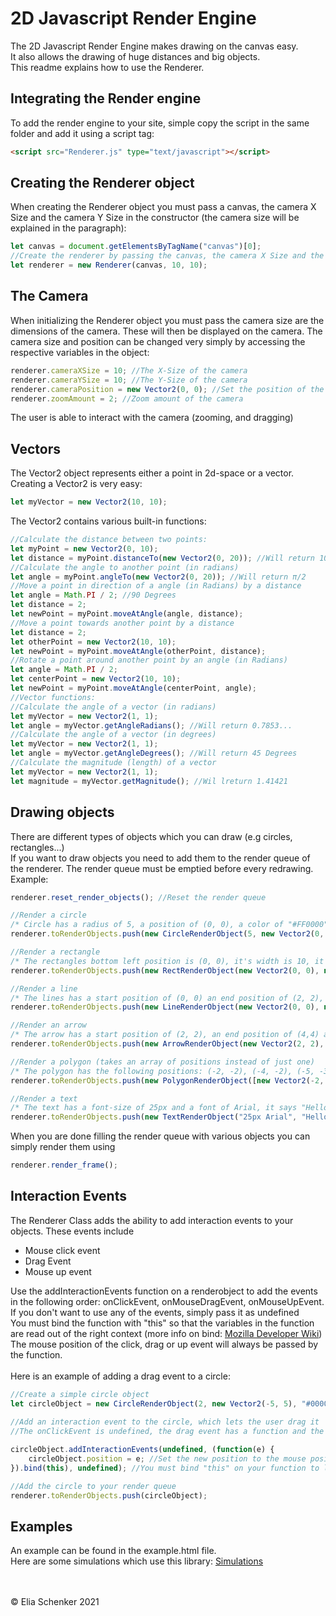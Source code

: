 # 2D Javascript Render Engine
The 2D Javascript Render Engine makes drawing on the canvas easy.<br>
It also allows the drawing of huge distances and big objects.<br>
This readme explains how to use the Renderer.

## Integrating the Render engine
To add the render engine to your site, simple copy the script in the same folder and add it using a script tag:
```html
<script src="Renderer.js" type="text/javascript"></script>
```

## Creating the Renderer object
When creating the Renderer object you must pass a canvas, the camera X Size and the camera Y Size in the constructor (the camera size will be explained in the paragraph):
```javascript
let canvas = document.getElementsByTagName("canvas")[0];
//Create the renderer by passing the canvas, the camera X Size and the camera Y Size
let renderer = new Renderer(canvas, 10, 10);
```

## The Camera
When initializing the Renderer object you must pass the camera size are the dimensions of the camera. These will then be displayed on the camera. The camera size and position can be changed very simply by accessing the respective variables in the object:
```javascript
renderer.cameraXSize = 10; //The X-Size of the camera
renderer.cameraYSize = 10; //The Y-Size of the camera
renderer.cameraPosition = new Vector2(0, 0); //Set the position of the camera
renderer.zoomAmount = 2; //Zoom amount of the camera
```
The user is able to interact with the camera (zooming, and dragging)

## Vectors
The Vector2 object represents either a point in 2d-space or a vector.<br>
Creating a Vector2 is very easy:
```javascript
let myVector = new Vector2(10, 10);
```
The Vector2 contains various built-in functions:
```javascript
//Calculate the distance between two points:
let myPoint = new Vector2(0, 10);
let distance = myPoint.distanceTo(new Vector2(0, 20)); //Will return 10
//Calculate the angle to another point (in radians)
let angle = myPoint.angleTo(new Vector2(0, 20)); //Will return π/2
//Move a point in direction of a angle (in Radians) by a distance
let angle = Math.PI / 2; //90 Degrees
let distance = 2;
let newPoint = myPoint.moveAtAngle(angle, distance);
//Move a point towards another point by a distance
let distance = 2;
let otherPoint = new Vector2(10, 10);
let newPoint = myPoint.moveAtAngle(otherPoint, distance);
//Rotate a point around another point by an angle (in Radians)
let angle = Math.PI / 2;
let centerPoint = new Vector2(10, 10);
let newPoint = myPoint.moveAtAngle(centerPoint, angle);
//Vector functions:
//Calculate the angle of a vector (in radians)
let myVector = new Vector2(1, 1);
let angle = myVector.getAngleRadians(); //Will return 0.7853...
//Calculate the angle of a vector (in degrees)
let myVector = new Vector2(1, 1);
let angle = myVector.getAngleDegrees(); //Will return 45 Degrees
//Calculate the magnitude (length) of a vector
let myVector = new Vector2(1, 1);
let magnitude = myVector.getMagnitude(); //Wil lreturn 1.41421
```

## Drawing objects
There are different types of objects which you can draw (e.g circles, rectangles...)<br>If you want to draw objects you need to add them to the render queue of the renderer. The render queue must be emptied before every redrawing.<br>
Example:
```javascript
renderer.reset_render_objects(); //Reset the render queue

//Render a circle
/* Circle has a radius of 5, a position of (0, 0), a color of "#FF0000" and is filled (true) */
renderer.toRenderObjects.push(new CircleRenderObject(5, new Vector2(0, 0), "#FF0000", true));

//Render a rectangle
/* The rectangles bottom left position is (0, 0), it's width is 10, it's height is 5, it has a color of "#0000FF" and is not filled (false) */
renderer.toRenderObjects.push(new RectRenderObject(new Vector2(0, 0), new Vector2(10, 5), "#0000FF", false));

//Render a line
/* The lines has a start position of (0, 0) an end position of (2, 2), a width of 1 and a color of "#000000" */
renderer.toRenderObjects.push(new LineRenderObject(new Vector2(0, 0), new Vector2(2, 2), 1, "#000000"));

//Render an arrow
/* The arrow has a start position of (2, 2), an end position of (4,4) and a color of "#00FFFF" */
renderer.toRenderObjects.push(new ArrowRenderObject(new Vector2(2, 2), new Vector2(4,4), "#00FFFF"));

//Render a polygon (takes an array of positions instead of just one)
/* The polygon has the following positions: (-2, -2), (-4, -2), (-5, -3) and is  filled (true) and has a color of "#FFFF00"*/
renderer.toRenderObjects.push(new PolygonRenderObject([new Vector2(-2, -2), new Vector2(-4, -2,), new Vector2(-5, -3)], false, "#FFFF00"));

//Render a text
/* The text has a font-size of 25px and a font of Arial, it says "Hello World", is aligned to the left and has a color of "#000000" */
renderer.toRenderObjects.push(new TextRenderObject("25px Arial", "Hello World", "left", "#000000"));
```
When you are done filling the render queue with various objects you can simply render them using
```javascript
renderer.render_frame();
```
## Interaction Events
The Renderer Class adds the ability to add interaction events to your objects.
These events include
<ul>
    <li>Mouse click event</li>
    <li>Drag Event</li>
    <li>Mouse up event</li>
</ul>
Use the addInteractionEvents function on a renderobject to add the events in the following order: onClickEvent, onMouseDragEvent, onMouseUpEvent.<br>If you don't want to use any of the events, simply pass it as undefined<br>
You must bind the function with "this" so that the variables in the function are read out of the right context (more info on bind: <a href="https://developer.mozilla.org/de/docs/Web/JavaScript/Reference/Global_Objects/Function/bind" target="_blank">Mozilla Developer Wiki</a>)<br>
The mouse position of the click, drag or up event will always be passed by the function.<br><br>
Here is an example of adding a drag event to a circle:

```javascript
//Create a simple circle object
let circleObject = new CircleRenderObject(2, new Vector2(-5, 5), "#000000", true);
        
//Add an interaction event to the circle, which lets the user drag it
//The onClickEvent is undefined, the drag event has a function and the onMouseUpEvent is also undefined

circleObject.addInteractionEvents(undefined, (function(e) {
    circleObject.position = e; //Set the new position to the mouse position
}).bind(this), undefined); //You must bind "this" on your function to let the event use your context (your objects and variables)

//Add the circle to your render queue
renderer.toRenderObjects.push(circleObject);
```

## Examples
An example can be found in the example.html file.<br>
Here are some simulations which use this library: <a href="https://eliaschenker.com/physics-simulations" target="_blank">Simulations</a>

<br><br>
&copy; Elia Schenker 2021